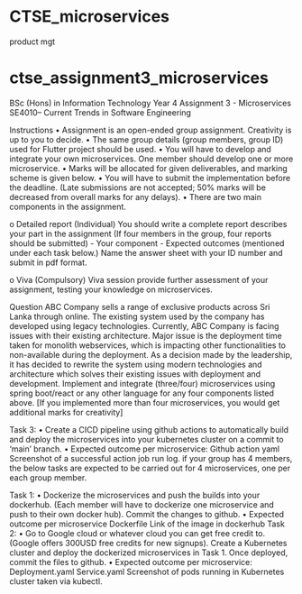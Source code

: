# CTSE_microservices
product mgt

# ctse_assignment3_microservices
BSc (Hons) in Information Technology Year 4  Assignment 3 - Microservices SE4010– Current Trends in Software Engineering 

Instructions
      • Assignment is an open-ended group assignment. Creativity is up to you to decide.
      • The same group details (group members, group ID) used for Flutter project should be used.
      • You will have to develop and integrate your own microservices. One member should
      develop one or more microservice.
      • Marks will be allocated for given deliverables, and marking scheme is given below.
      • You will have to submit the implementation before the deadline. (Late submissions are not
      accepted; 50% marks will be decreased from overall marks for any delays).
      • There are two main components in the assignment.
      
o Detailed report (Individual)
You should write a complete report describes your part in the assignment (If four
members in the group, four reports should be submitted)
        - Your component
        - Expected outcomes (mentioned under each task below.)
Name the answer sheet with your ID number and submit in pdf format.

o Viva (Compulsory)
Viva session provide further assessment of your assignment, testing your
knowledge on microservices.


Question
ABC Company sells a range of exclusive products across Sri Lanka through online. The existing
system used by the company has developed using legacy technologies. Currently, ABC Company is
facing issues with their existing architecture. Major issue is the deployment time taken for monolith
webservices, which is impacting other functionalities to non-available during the deployment. As a
decision made by the leadership, it has decided to rewrite the system using modern technologies
and architecture which solves their existing issues with deployment and development.
Implement and integrate (three/four) microservices using spring boot/react or any other language
for any four components listed above. [If you implemented more than four microservices, you
would get additional marks for creativity]


Task 3:
• Create a CICD pipeline using github actions to automatically build and deploy the
microservices into your kubernetes cluster on a commit to ‘main’ branch.
• Expected outcome per microservice:
Github action yaml
Screenshot of a successful action job run log.
if your group has 4 members, the below tasks are expected to be carried out for 4 microservices,
one per each group member.

Task 1:
• Dockerize the microservices and push the builds into your dockerhub. (Each member will
have to dockerize one microservice and push to their own docker hub). Commit the
changes to github.
• Expected outcome per microservice
Dockerfile
Link of the image in dockerhub
Task 2:
• Go to Google cloud or whatever cloud you can get free credit to. (Google offers 300USD
free credits for new signups). Create a Kubernetes cluster and deploy the dockerized
microservices in Task 1. Once deployed, commit the files to github.
• Expected outcome per microservice:
Deployment.yaml
Service.yaml
Screenshot of pods running in Kubernetes cluster taken via kubectl.

